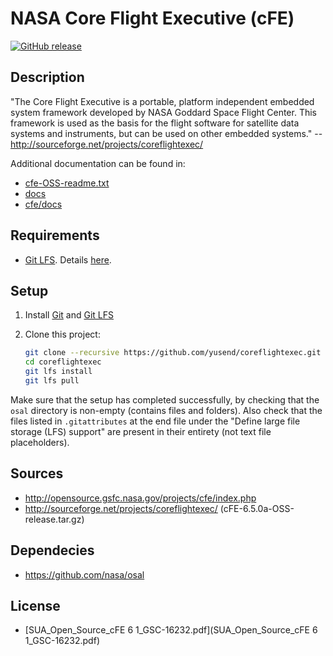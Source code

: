 # NASA Core Flight Executive (cFE)

[![GitHub release](https://img.shields.io/github/release/yusend/coreflightexec.svg)](https://github.com/yusend/coreflightexec/releases)

## Description

"The Core Flight Executive is a portable, platform independent embedded
system framework developed by NASA Goddard Space Flight Center. This
framework is used as the basis for the flight software for satellite data
systems and instruments, but can be used on other embedded systems."
-- http://sourceforge.net/projects/coreflightexec/

Additional documentation can be found in:
* [cfe-OSS-readme.txt](./cfe-OSS-readme.txt)
* [docs](./docs/)
* [cfe/docs](./cfe/docs/)

## Requirements
* [Git LFS](https://git-lfs.github.com/). Details [here](https://github.com/github/git-lfs/wiki/Tutorial).

## Setup

1. Install [Git](https://www.git-scm.com/downloads) and [Git LFS](https://github.com/github/git-lfs/wiki/Installation)
2. Clone this project:

   ```bash
   git clone --recursive https://github.com/yusend/coreflightexec.git
   cd coreflightexec
   git lfs install
   git lfs pull
   ```

  Make sure that the setup has completed successfully, by checking that the
  `osal` directory is non-empty (contains files and folders). Also check that
  the files listed in `.gitattributes` at the end file under the "Define large
  file storage (LFS) support" are present in their entirety (not text file
  placeholders).

## Sources
* http://opensource.gsfc.nasa.gov/projects/cfe/index.php
* http://sourceforge.net/projects/coreflightexec/ (cFE-6.5.0a-OSS-release.tar.gz)

## Dependecies
* https://github.com/nasa/osal

## License
* [SUA_Open_Source_cFE 6 1_GSC-16232.pdf](SUA_Open_Source_cFE 6 1_GSC-16232.pdf)
